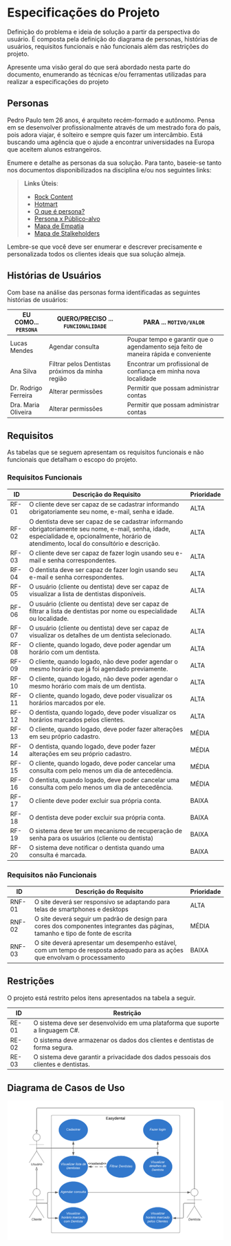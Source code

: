 # Especificações do Projeto

Definição do problema e ideia de solução a partir da perspectiva do usuário. É composta pela definição do  diagrama de personas, histórias de usuários, requisitos funcionais e não funcionais além das restrições do projeto.

Apresente uma visão geral do que será abordado nesta parte do documento, enumerando as técnicas e/ou ferramentas utilizadas para realizar a especificações do projeto

## Personas

Pedro Paulo tem 26 anos, é arquiteto recém-formado e autônomo. Pensa em se desenvolver profissionalmente através de um mestrado fora do país, pois adora viajar, é solteiro e sempre quis fazer um intercâmbio. Está buscando uma agência que o ajude a encontrar universidades na Europa que aceitem alunos estrangeiros.

Enumere e detalhe as personas da sua solução. Para tanto, baseie-se tanto nos documentos disponibilizados na disciplina e/ou nos seguintes links:

> **Links Úteis**:
> - [Rock Content](https://rockcontent.com/blog/personas/)
> - [Hotmart](https://blog.hotmart.com/pt-br/como-criar-persona-negocio/)
> - [O que é persona?](https://resultadosdigitais.com.br/blog/persona-o-que-e/)
> - [Persona x Público-alvo](https://flammo.com.br/blog/persona-e-publico-alvo-qual-a-diferenca/)
> - [Mapa de Empatia](https://resultadosdigitais.com.br/blog/mapa-da-empatia/)
> - [Mapa de Stalkeholders](https://www.racecomunicacao.com.br/blog/como-fazer-o-mapeamento-de-stakeholders/)
>
Lembre-se que você deve ser enumerar e descrever precisamente e personalizada todos os clientes ideais que sua solução almeja.

## Histórias de Usuários

Com base na análise das personas forma identificadas as seguintes histórias de usuários:

|EU COMO... `PERSONA`| QUERO/PRECISO ... `FUNCIONALIDADE` |PARA ... `MOTIVO/VALOR`                 |
|--------------------|------------------------------------|----------------------------------------|
|Lucas Mendes|Agendar consulta|Poupar tempo e garantir que o agendamento seja feito de maneira rápida e conveniente|
|Ana Silva|Filtrar pelos Dentistas próximos da minha região|Encontrar um profissional de confiança em minha nova localidade|
|Dr. Rodrigo Ferreira| Alterar permissões                 | Permitir que possam administrar contas |
|Dra. Maria Oliveira| Alterar permissões                 | Permitir que possam administrar contas |

## Requisitos

As tabelas que se seguem apresentam os requisitos funcionais e não funcionais que detalham o escopo do projeto.

### Requisitos Funcionais

|ID|Descrição do Requisito|Prioridade|
|------|------|------|
|RF-01|O cliente deve ser capaz de se cadastrar informando obrigatoriamente seu nome, e-mail, senha e idade.|ALTA| 
|RF-02|O dentista deve ser capaz de se cadastrar informando obrigatoriamente seu nome, e-mail, senha, idade, especialidade e, opcionalmente, horário de atendimento, local do consultório e descrição.|ALTA|
|RF-03|O cliente deve ser capaz de fazer login usando seu e-mail e senha correspondentes.|ALTA|
|RF-04|O dentista deve ser capaz de fazer login usando seu e-mail e senha correspondentes.|ALTA|
|RF-05|O usuário (cliente ou dentista) deve ser capaz de visualizar a lista de dentistas disponíveis.|ALTA|
|RF-06|O usuário (cliente ou dentista) deve ser capaz de filtrar a lista de dentistas por nome ou especialidade ou localidade.|ALTA|
|RF-07|O usuário (cliente ou dentista) deve ser capaz de visualizar os detalhes de um dentista selecionado.|ALTA|
|RF-08|O cliente, quando logado, deve poder agendar um horário com um dentista.|ALTA|
|RF-09|O cliente, quando logado, não deve poder agendar o mesmo horário que já foi agendado previamente.|ALTA|
|RF-10|O cliente, quando logado, não deve poder agendar o mesmo horário com mais de um dentista.|ALTA|
|RF-11|O cliente, quando logado, deve poder visualizar os horários marcados por ele.|ALTA|
|RF-12|O dentista, quando logado, deve poder visualizar os horários marcados pelos clientes.|ALTA|
|RF-13|O cliente, quando logado, deve poder fazer alterações em seu próprio cadastro.|MÉDIA|
|RF-14|O dentista, quando logado, deve poder fazer alterações em seu próprio cadastro.|MÉDIA|
|RF-15|O cliente, quando logado, deve poder cancelar uma consulta com pelo menos um dia de antecedência.|MÉDIA|
|RF-16|O dentista, quando logado, deve poder cancelar uma consulta com pelo menos um dia de antecedência.|MÉDIA|
|RF-17|O cliente deve poder excluir sua própria conta.|BAIXA|
|RF-18|O dentista deve poder excluir sua própria conta.|BAIXA|
|RF-19|O sistema deve ter um mecanismo de recuperação de senha para os usuários (cliente ou dentista)|BAIXA|
|RF-20|O sistema deve notificar o dentista quando uma consulta é marcada.|BAIXA|

### Requisitos não Funcionais

|ID|Descrição do Requisito|Prioridade|
|------|------|------|
|RNF-01|O site deverá ser responsivo se adaptando para telas de smartphones e desktops|ALTA|
|RNF-02|O site deverá seguir um padrão de design para cores dos componentes integrantes das páginas, tamanho e tipo de fonte de escrita|MÉDIA|
|RNF-03|O site deverá apresentar um desempenho estável, com um tempo de resposta adequado para as ações que envolvam o processamento|BAIXA|

## Restrições

O projeto está restrito pelos itens apresentados na tabela a seguir.

|ID|Restrição|
|------|------|
|RE-01|O sistema deve ser desenvolvido em uma plataforma que suporte a linguagem C#.|
|RE-02|O sistema deve armazenar os dados dos clientes e dentistas de forma segura.|
|RE-03|O sistema deve garantir a privacidade dos dados pessoais dos clientes e dentistas.|

## Diagrama de Casos de Uso

![Diagrama de Casos de Uso](<./img/Diagrama de Casos de Uso.png>)
